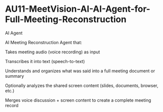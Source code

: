 # AU11-MeetVision-AI-AI-Agent-for-Full-Meeting-Reconstruction
AI Agent

AI Meeting Reconstruction Agent that:

Takes meeting audio (voice recording) as input

Transcribes it into text (speech-to-text)

Understands and organizes what was said into a full meeting document or summary

Optionally analyzes the shared screen content (slides, documents, browser, etc.)

Merges voice discussion + screen content to create a complete meeting record
